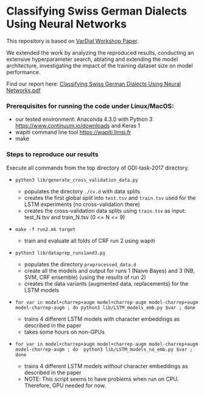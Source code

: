 # Classifying Swiss German Dialects Using Neural Networks

This repository is based on [VarDial Workshop Paper](http://web.science.mq.edu.au/~smalmasi/vardial4/pdf/VarDial21.pdf).

We extended the work by analyzing the reproduced results, conducting an extensive hyperparameter search, ablating and extending the model architecture, investigating the impact of the training dataset size on model performance.    

Find our report here: [Classifying Swiss German Dialects Using Neural Networks.pdf](https://github.com/Taremeh/swiss-german-dialect-identification/files/13189929/Classifying.Swiss.German.Dialects.Using.Neural.Networks.pdf)

### Prerequisites for running the code under Linux/MacOS:
  - our tested environment: Anaconda 4.3.0 with Python 3 https://www.continuum.io/downloads and Keras 1
  - wapiti command line tool https://wapiti.limsi.fr
  - make 


### Steps to reproduce our results
Execute all commands from the top directory of GDI-task-2017 directory.
   - ``python3 lib/generate_cross_validation_data.py`` 
     - populates the directory ``./cv.d`` with data splits
   	 - creates the first global split into ``test.tsv`` and ``train.tsv`` used for the LSTM experiments (no cross-validation there) 
   	 - creates the cross-validation data splits using ``train.tsv`` as input: 
   	 	test_N.tsv and train_N.tsv (0 <= N <= 9) 
   	 
   - ``make -f run2.mk target``
     - train and evaluate all folds of CRF run 2 using wapiti
     
   - ``python3 lib/dataprep_runs1and3.py``
     - populates the directory ``preprocessed_data.d``
     - create all the models and output for runs 1 (Naive Bayes) and 3 (NB, SVM, CRF ensemble) (using the results of run 2)
     - creates the data variants (augmented data, replacements) for the LSTM models
     
   - ``for var in model+charrep+augm model+charrep-augm model-charrep+augm model-charrep-augm ; do python3 lib/LSTM_models_emb.py $var ; done``
	 - trains 4 different LSTM models *with* character embeddings as described in the paper
	 - takes some hours on non-GPUs
 
   - ``for var in model+charrep+augm model+charrep-augm model-charrep+augm model-charrep-augm ; do  python3 lib/LSTM_models_no_emb.py $var ; done``
	 - trains 4 different LSTM models *without* character embeddings as described in the paper
	 - NOTE: This script seems to have problems when run on CPU. Therefore, GPU needed for now.

